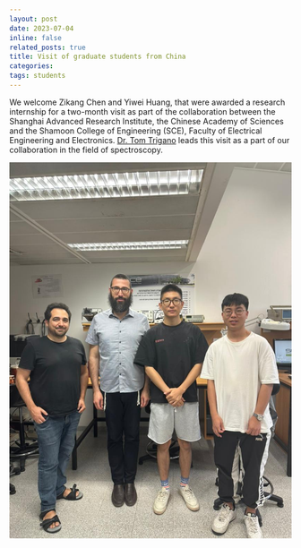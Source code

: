 ```yaml
---
layout: post
date: 2023-07-04
inline: false
related_posts: true
title: Visit of graduate students from China
categories: 
tags: students
---
```


We welcome Zikang Chen and Yiwei Huang, that were awarded a research internship for a two-month visit as part of the collaboration between the Shanghai Advanced Research Institute, the Chinese Academy of Sciences and the Shamoon College of Engineering (SCE), Faculty of Electrical Engineering and Electronics. [Dr. Tom Trigano](https://en.sce.ac.il/faculty/tom) leads this visit as a part of our collaboration in the field of spectroscopy.

![Group picture](/assets/img/2023/cooperation-china.jpeg)